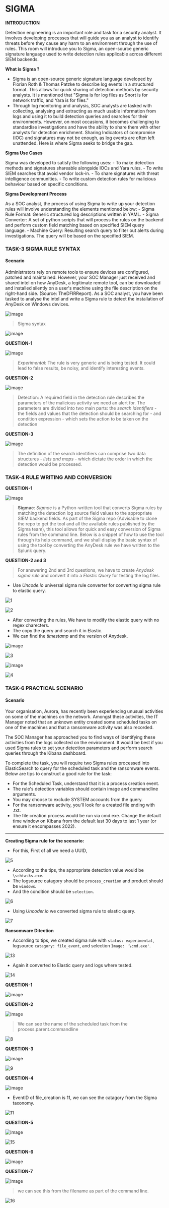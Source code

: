 # SIGMA
**INTRODUCTION**

  Detection engineering is an important role and task for a security analyst. It involves developing processes that will guide you as an analyst to identify threats before they cause any harm to an environment through the use of rules. This room will introduce you to Sigma, an open-source generic signature language used to write detection rules applicable across different SIEM backends.
  
**What is Sigma ?**
 
  - Sigma is an open-source generic signature language developed by Florian Roth & Thomas Patzke to describe log events in a structured format. This allows for quick sharing of detection methods by security analysts. It is mentioned that "Sigma is for log files as Snort is for network traffic, and Yara is for files."
  - Through log monitoring and analysis, SOC analysts are tasked with collecting, analysing and extracting as much usable information from logs and using it to build detection queries and searches for their environments. However, on most occasions, it becomes challenging to standardise investigations and have the ability to share them with other analysts for detection enrichment. Sharing Indicators of compromise (IOC) and signatures may not be enough, as log events are often left unattended. Here is where Sigma seeks to bridge the gap.

**Sigma Use Cases**
  
  Sigma was developed to satisfy the following uses:
    - To make detection methods and signatures shareable alongside IOCs and Yara rules.
    - To write SIEM searches that avoid vendor lock-in.
    - To share signatures with threat intelligence communities.
    - To write custom detection rules for malicious behaviour based on specific conditions.

**Sigma Development Process**
 
 As a SOC analyst, the process of using Sigma to write up your detection rules will involve understanding the elements mentioned below:
    - Sigma Rule Format: Generic structured log descriptions written in YAML.
    - Sigma Converter: A set of python scripts that will process the rules on the backend and perform custom field matching based on specified SIEM query language.
    - Machine Query: Resulting search query to filter out alerts during investigations. The query will be based on the specified SIEM.

### TASK-3  SIGMA RULE SYNTAX
####  Scenario

  Administrators rely on remote tools to ensure devices are configured, patched and maintained. However, your SOC Manager just received and shared intel on how AnyDesk, a legitimate remote tool, can be downloaded and installed silently on a user's machine using the file description on the right-hand side. (Source: TheDFIRReport). As a SOC analyst, you have been tasked to analyse the intel and write a Sigma rule to detect the installation of AnyDesk on Windows devices.

![image](https://github.com/rahulr98/TryHackMe/assets/116432525/e4274f06-a84b-4ee1-9276-e8e9f085060a)

> Sigma syntax

![image](https://github.com/rahulr98/TryHackMe/assets/116432525/c8866436-35e1-4a5b-b68c-997520190545)

**QUESTION-1**

![image](https://github.com/rahulr98/TryHackMe/assets/116432525/2eb2bb18-0c70-47e4-9d80-365455cf3bba)

> *Experimental*: The rule is very generic and is being tested. It could lead to false results, be noisy, and identify interesting events.

**QUESTION-2**

![image](https://github.com/rahulr98/TryHackMe/assets/116432525/a570f399-fc32-4c65-b6f1-6c802d39ad86)

> Detection: A required field in the detection rule describes the parameters of the malicious activity we need an alert for. The parameters are divided into two main parts: the *search identifiers* - the fields and values that the detection should be searching for -  and condition expression - which sets the action to be taken on the detection

**QUESTION-3**

![image](https://github.com/rahulr98/TryHackMe/assets/116432525/cff9090d-3cf0-4e8b-8761-b1f8567b4ee8)

> The definition of the search identifiers can comprise two data structures - *lists and maps* - which dictate the order in which the detection would be processed.

### TASK-4  RULE WRITING AND CONVERSION

**QUESTION-1**

![image](https://github.com/rahulr98/TryHackMe/assets/116432525/44b8b690-aa62-487d-8189-3b3954deab41)

> **Sigmac**:
  _Sigmac_ is a Python-written tool that converts Sigma rules by matching the detection log source field values to the appropriate SIEM backend fields. As part of the Sigma repo (Advisable to clone the repo to get the tool and all the available rules published by the Sigma team), this tool allows for quick and easy conversion of Sigma rules from the command line. Below is a snippet of how to use the tool through its help command, and we shall display the basic syntax of using the tool by converting the AnyDesk rule we have written to the Splunk query.

**QUESTION-2 and 3**

> For answering 2nd and 3rd questions, we have to create _Anydesk sigma rule_ and convert it into a _Elastic Query_ for testing the log files.

  - Use _Uncode.io_ universal sigma rule converter for converting sigma rule to elastic query.

![1](https://github.com/rahulr98/TryHackMe/assets/116432525/3c32cb0d-1bab-4893-8037-0ce075afc5b0)

![2](https://github.com/rahulr98/TryHackMe/assets/116432525/68001b95-6673-4da1-a90b-657b6dc691af)

  - After converting the rules, We have to modify the elastic query with no regex charecters.
  - The copy the query and search it in Elastic.
  - We can find the _timestamp_ and the version of Anydesk.

![image](https://github.com/rahulr98/TryHackMe/assets/116432525/6c68556f-859c-4541-9c09-d0528e6383d0)

![3](https://github.com/rahulr98/TryHackMe/assets/116432525/74b25ef1-b3a1-4b00-8475-b7035e034047)

![image](https://github.com/rahulr98/TryHackMe/assets/116432525/b5305781-f504-4412-a964-23f860921e8c)

![4](https://github.com/rahulr98/TryHackMe/assets/116432525/acd89db7-b27e-4397-9098-5fa84a5c415f)



### TASK-6 PRACTICAL SCENARIO

#### Scenario

  Your organisation, Aurora, has recently been experiencing unusual activities on some of the machines on the network. Amongst these activities, the IT Manager noted that an unknown entity created some scheduled tasks on one of the machines and that a ransomware activity was also recorded.

  The SOC Manager has approached you to find ways of identifying these activities from the logs collected on the environment. It would be best if you used Sigma rules to set your detection parameters and perform search queries through the Kibana dashboard.

  To complete the task, you will require two Sigma rules processed into ElasticSearch to query for the scheduled task and the ransomware events. Below are tips to construct a good rule for the task:

  - For the Scheduled Task, understand that it is a process creation event.
  - The rule's detection variables should contain image and commandline arguments.
  - You may choose to exclude SYSTEM accounts from the query.
  - For the ransomware activity, you'll look for a created file ending with .txt.
  - The file creation process would be run via cmd.exe.
Change the default time window on Kibana from the default last 30 days to last 1 year (or ensure it encompasses 2022).

---------------------------------------------------------------------------------------------------------

**Creating Sigma rule for the scenario:**
  
  - For this, First of all we need a UUID,

![5](https://github.com/rahulr98/TryHackMe/assets/116432525/e303ae1b-d23d-4543-b23a-a0c09d36d7b5)

  - According to the tips, the appropriate detection value would be `\schtasks.exe`.
  - The logsource catagory should be `process_creation` and product should be `windows`.
  - And the condition should be `selection`.

![6](https://github.com/rahulr98/TryHackMe/assets/116432525/0112a67f-608f-49e8-b09c-90a242758f97)

  - Using _Uncoder.io_ we converted sigma rule to elastic query.

![7](https://github.com/rahulr98/TryHackMe/assets/116432525/f5df8f73-34a7-4c27-93ea-cccbcbee9f04)

**Ransomware Ditection**

  - According to tips, we created sigma rule with `status: experimental`, logsource `catagory: file_event`, and selection `Image: '\cmd.exe'`.

![13](https://github.com/rahulr98/TryHackMe/assets/116432525/5ffde094-6ef4-4c1e-9f7a-d98025877781)

  - Again it converted to Elastic query and logs where tested.

![14](https://github.com/rahulr98/TryHackMe/assets/116432525/28141c41-bf5f-4882-a504-f99022f8470d)

**QUESTION-1**

![image](https://github.com/rahulr98/TryHackMe/assets/116432525/86d2db73-682f-403d-b49a-88a6a664dbf7)

**QUESTION-2**

![image](https://github.com/rahulr98/TryHackMe/assets/116432525/8969f53b-669d-4701-8377-64aa26e9d03a)

> We can see the name of the scheduled task from the process.parent.commandline

![8](https://github.com/rahulr98/TryHackMe/assets/116432525/5cdffb21-112b-443c-968d-64fc07fabfbb)

**QUESTION-3**

![image](https://github.com/rahulr98/TryHackMe/assets/116432525/a07417f5-6019-457f-a202-53d5aed7885c)

![9](https://github.com/rahulr98/TryHackMe/assets/116432525/d8730b7e-39f7-4e84-b1bf-d859dce06730)

**QUESTION-4**

![image](https://github.com/rahulr98/TryHackMe/assets/116432525/abd63b52-2cb6-448e-8af9-7ce49af1902b)

  - EventID of file_creation is 11, we can see the catagory from the Sigma taxonomy.

![11](https://github.com/rahulr98/TryHackMe/assets/116432525/0716ccf6-a12c-41f1-b315-f0174f69a7e0)

**QUESTION-5**

![image](https://github.com/rahulr98/TryHackMe/assets/116432525/2b325595-3394-43fd-a263-30e02395c340)

![15](https://github.com/rahulr98/TryHackMe/assets/116432525/59f3cb91-f46e-4017-9fc2-7c46a5601b9d)

**QUESTION-6**

![image](https://github.com/rahulr98/TryHackMe/assets/116432525/3e5be209-2e49-48c9-9fdf-cc97f22a8570)

**QUESTION-7**

![image](https://github.com/rahulr98/TryHackMe/assets/116432525/6062b590-f560-4eab-86bc-768c012cae7b)

> we can see this from the filename as part of the command line.


![16](https://github.com/rahulr98/TryHackMe/assets/116432525/7b2da3a1-7987-4d93-9d2f-bbee89cea512)


